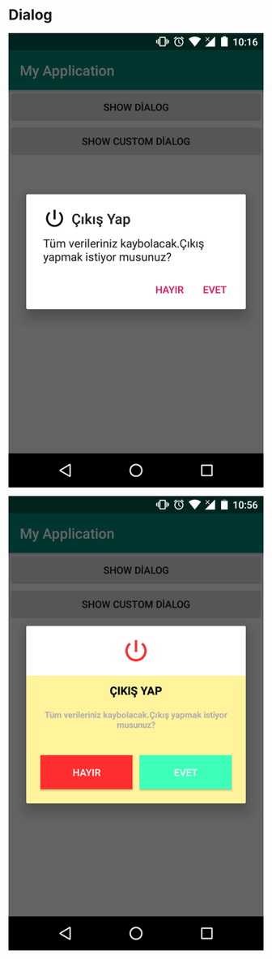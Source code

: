 # Dialog

![alt text](https://github.com/enes08/Dialog/blob/master/device-2018-12-31-111741.png?raw=true)


![alt text](https://github.com/enes08/Dialog/blob/master/device-2018-12-31-115722.png?raw=true)
